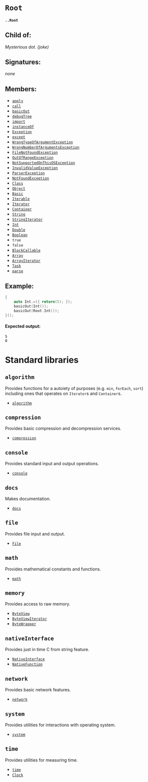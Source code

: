 # `Root`

#### `..Root`

## Child of:

_Mysterious dot. (joke)_

## Signatures:

_none_

## Members:

- [`apply`](docs..Root.apply.md)
- [`call`](docs..Root.call.md)
- [`basicOut`](docs..Root.basicOut.md)
- [`debugTree`](docs..Root.debugTree.md)
- [`import`](docs..Root.import.md)
- [`instanceOf`](docs..Root.instanceOf.md)
- [`Exception`](docs..Root.Exception.md)
- [`except`](docs..Root.except.md)
- [`WrongTypeOfArgumentException`](docs..Root.WrongTypeOfArgumentException.md)
- [`WrongNumberOfArgumentsException`](docs..Root.WrongNumberOfArgumentsException.md)
- [`FileNotFoundException`](docs..Root.FileNotFoundException.md)
- [`OutOfRangeException`](docs..Root.OutOfRangeException.md)
- [`NotSupportedOnThisOSException`](docs..Root.NotSupportedOnThisOSException.md)
- [`InvalidValueException`](docs..Root.InvalidValueException.md)
- [`ParserException`](docs..Root.ParserException.md)
- [`NotFoundException`](docs..Root.NotFoundException.md)
- [`Class`](docs..Root.Class.md)
- [`Object`](docs..Root.Object.md)
- [`Basic`](docs..Root.Basic.md)
- [`Iterable`](docs..Root.Iterable.md)
- [`Iterator`](docs..Root.Iterator.md)
- [`Container`](docs..Root.Container.md)
- [`String`](docs..Root.String.md)
- [`StringIterator`](docs..Root.StringIterator.md)
- [`Int`](docs..Root.Int.md)
- [`Double`](docs..Root.Double.md)
- [`Boolean`](docs..Root.Boolean.md)
- `true`
- `false`
- [`BlockCallable`](docs..Root.BlockCallable.md)
- [`Array`](docs..Root.Array.md)
- [`ArrayIterator`](docs..Root.ArrayIterator.md)
- [`Task`](docs..Root.Task.md)
- [`parse`](docs..Root.parse.md)

## Example:

```c
{
    auto Int.=({ return(5); });
    basicOut(Int());
    basicOut(Root.Int());
}();
```

#### Expected output:

```
5
0
```

# Standard libraries

## `algorithm`

Provides functions for a autoiety of purposes (e.g. `min`, `forEach`, `sort`) including ones that operates on `Iterator`s and `Container`s.

- [`algorithm`](docs..Root.algorithm.md)

## `compression`

Provides basic compression and decompression services.

- [`compression`](docs..Root.compression.md)

## `console`

Provides standard input and output operations.

- [`console`](docs..Root.console.md)

## `docs`

Makes documentation.

- [`docs`](docs..Root.docs.md)

## `file`

Provides file input and output.

- [`File`](docs..Root.File.md)

## `math`

Provides mathematical constants and functions.

- [`math`](docs..Root.math.md)

## `memory`

Provides access to raw memory.

- [`ByteView`](docs..Root.ByteView.md)
- [`ByteViewIterator`](docs..Root.ByteViewIterator.md)
- [`ByteWrapper`](docs..Root.ByteWrapper.md)

## `nativeInterface`

Provides just in time C from string feature.

- [`NativeInterface`](docs..Root.NativeInterface.md)
- [`NativeFunction`](docs..Root.NativeFunction.md)

## `network`

Provides basic network features.

- [`network`](docs..Root.network.md)

## `system`

Provides utilities for interactions with operating system.

- [`system`](docs..Root.system.md)

## `time`

Provides utilities for measuring time.

- [`time`](docs..Root.time.md)
- [`Clock`](docs..Root.Clock.md)
